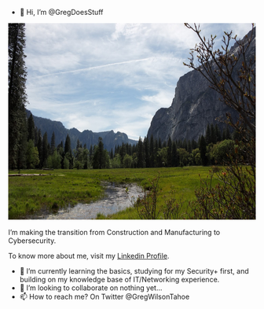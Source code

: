- 👋 Hi, I’m @GregDoesStuff

<p align="center">
  <img src="IMG_5641.CR2.jpg" height="400px" width="600px">
</p>
<p>
I’m making the transition from Construction and Manufacturing to Cybersecurity.
<p>To know more about me, visit my <a href="https://www.linkedin.com/in/gregdoesstuff/">Linkedin Profile</a>.
</p>

- 🌱 I’m currently learning the basics, studying for my Security+ first, and building on my knowledge base of IT/Networking experience.
- 💞️ I’m looking to collaborate on nothing yet...
- 📫 How to reach me? On Twitter @GregWilsonTahoe

<!---
GregDoesStuff/GregDoesStuff is a ✨ special ✨ repository because its `README.md` (this file) appears on your GitHub profile.
You can click the Preview link to take a look at your changes.
--->
